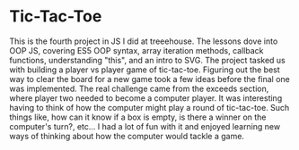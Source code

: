 # Tic-Tac-Toe

This is the fourth project in JS I did at treeehouse. The lessons dove into OOP JS, covering ES5 OOP syntax, array iteration methods, callback functions, understanding "this", and an intro to SVG. The project tasked us with building a player vs player game of tic-tac-toe. Figuring out the best way to clear the board for a new game took a few ideas before the final one was implemented. The real challenge came from the exceeds section, where player two needed to become a computer player. It was interesting having to think of how the computer might play a round of tic-tac-toe. Such things like, how can it know if a box is empty, is there a winner on the computer's turn?, etc... I had a lot of fun with it and enjoyed learning new ways of thinking about how the computer would tackle a game.   
